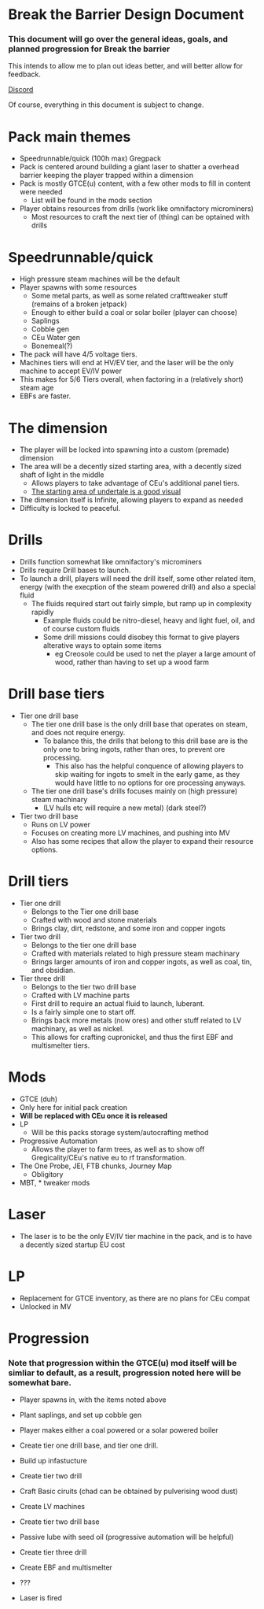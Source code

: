 # Break the Barrier Design Document 
### This document will go over the general ideas, goals, and planned progression for Break the barrier
This intends to allow me to plan out ideas better, and will better allow for feedback.

[Discord](https://discord.gg/N8b2JEfAqb)

Of course, everything in this document is subject to change.

# Pack main themes 
* Speedrunnable/quick (100h max) Gregpack
* Pack is centered around building a giant laser to shatter a overhead barrier keeping the player trapped within a dimension
* Pack is mostly GTCE(u) content, with a few other mods to fill in content were needed
  * List will be found in the mods section
* Player obtains resources from drills (work like omnifactory microminers)
  * Most resources to craft the next tier of (thing) can be optained with drills


# Speedrunnable/quick
* High pressure steam machines will be the default
* Player spawns with some resources 
  * Some metal parts, as well as some related crafttweaker stuff (remains of a broken jetpack)  
   * Enough to either build a coal or solar boiler (player can choose)
  * Saplings
  * Cobble gen
  * CEu Water gen 
  * Bonemeal(?)
* The pack will have 4/5 voltage tiers. 
 * Machines tiers will end at HV/EV tier, and the laser will be the only machine to accept EV/IV power
 * This makes for 5/6 Tiers overall, when factoring in a (relatively short) steam age
* EBFs are faster.

# The dimension
* The player will be locked into spawning into a custom (premade) dimension
* The area will be a decently sized starting area, with a decently sized shaft of light in the middle
  * Allows players to take advantage of CEu's additional panel tiers.
  * [The starting area of undertale is a good visual](https://user-images.githubusercontent.com/70342772/143727600-03b48a54-caf8-4857-927d-60212040e77b.png)
* The dimension itself is Infinite, allowing players to expand as needed
* Difficulty is locked to peaceful.


# Drills 
* Drills function somewhat like omnifactory's microminers
* Drills require Drill bases to launch.
* To launch a drill, players will need the drill itself, some other related item, energy (with the execption of the steam powered drill) and also a special fluid
   * The fluids required start out fairly simple, but ramp up in complexity rapidly
     * Example fluids could be nitro-diesel, heavy and light fuel, oil, and of course custom fluids
     * Some drill missions could disobey this format to give players alterative ways to optain some items
       * eg Creosole could be used to net the player a large amount of wood, rather than having to set up a wood farm


# Drill base tiers 
* Tier one drill base
     * The tier one drill base is the only drill base that operates on steam, and does not require energy.
       * To balance this, the drills that belong to this drill base are is the only one to bring ingots, rather than ores, to prevent ore processing.
         * This also has the helpful conquence of allowing players to skip waiting for ingots to smelt in the early game, as they would have little to no options for ore processing anyways.
     * The tier one drill base's  drills focuses mainly on (high pressure) steam machinary
       * (LV hulls etc will require a new metal) (dark steel?)
* Tier two drill base
   * Runs on LV power 
   * Focuses on creating more LV machines, and pushing into MV
   * Also has some recipes that allow the player to expand their resource options.

# Drill tiers 
* Tier one drill
  * Belongs to the Tier one drill base
  * Crafted with wood and stone materials
  * Brings clay, dirt, redstone, and some iron and copper ingots
* Tier two drill
  * Belongs to the tier one drill base
  * Crafted with materials related to high pressure steam machinary 
  * Brings larger amounts of iron and copper ingots, as well as coal, tin, and obsidian.
* Tier three drill
  * Belongs to the tier two drill base
  * Crafted with LV machine parts
  * First drill to require an actual fluid to launch, luberant.
   * Is a fairly simple one to start off.
  * Brings back more metals (now ores) and other stuff related to LV machinary, as well as nickel.
   * This allows for crafting cupronickel, and thus the first EBF and multismelter tiers.


# Mods
* GTCE (duh)
 * Only here for initial pack creation
  * **Will be replaced with CEu once it is released**
* LP
  * Will be this packs storage system/autocrafting method
* Progressive Automation
  * Allows the player to farm trees, as well as to show off Gregicality/CEu's native eu to rf transformation.
* The One Probe, JEI, FTB chunks, Journey Map
  * Obligitory
* MBT, * tweaker mods


# Laser 
* The laser is to be the only EV/IV tier machine in the pack, and is to have a decently sized startup EU cost

# LP
* Replacement for GTCE inventory, as there are no plans for CEu compat 
* Unlocked in MV
# Progression

### Note that progression within the GTCE(u) mod itself will be simliar to default, as a result, progression noted here will be somewhat bare.
* Player spawns in, with the items noted above
* Plant saplings, and set up cobble gen
* Player makes either a coal powered or a solar powered boiler
* Create tier one drill base, and tier one drill.
* Build up infastucture
* Create tier two drill
* Craft Basic ciruits (chad can be obtained by pulverising wood dust)
* Create LV machines 
* Create tier two drill base
* Passive lube with seed oil (progressive automation will be helpful)
* Create tier three drill 
* Create EBF and multismelter





* ???
* Laser is fired
